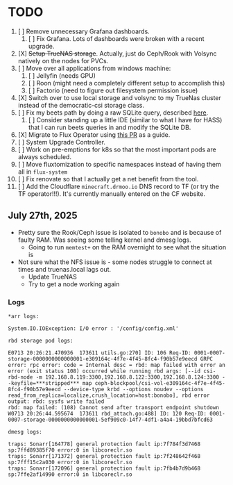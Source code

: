 # TODO

1. [ ] Remove unnecessary Grafana dashboards.
   1. [ ] Fix Grafana. Lots of dashboards were broken with a recent upgrade.
2. [X] ~~Setup TrueNAS storage~~. Actually, just do Ceph/Rook with Volsync natively on the nodes for PVCs.
3. [ ] Move over all applications from windows machine:
   1. [ ] Jellyfin (needs GPU)
   2. [ ] Roon (might need a completely different setup to accomplish this)
   3. [ ] Factorio (need to figure out filesystem permission issue)
4. [X] Switch over to use local storage and volsync to my TrueNas cluster instead of the democratic-csi storage class.
5. [ ] Fix my beets path by doing a raw SQLite query, described [here](https://discourse.beets.io/t/library-db-still-has-old-path-after-moving-collection-to-a-new-location/2331).
   1. [ ] Consider standing up a little IDE (similar to what I have for HASS) that I can run beets queries in and modify the SQLite DB.
6. [X] Migrate to Flux Operator using [this PR](https://github.com/onedr0p/home-ops/pull/8624) as a guide.
7. [ ] System Upgrade Controller.
8. [ ] Work on pre-emptions for k8s so that the most important pods are always scheduled.
9. [ ] Move fluxtomization to specific namespaces instead of having them all in `flux-system`
10. [ ] Fix renovate so that I actually get a net benefit from the tool.
11. [ ] Add the Cloudflare `minecraft.drmoo.io` DNS record to TF (or try the TF operator!!!). It's currently manually entered on the CF website.

## July 27th, 2025

* Pretty sure the Rook/Ceph issue is isolated to `bonobo` and is because of faulty RAM. Was seeing some telling kernel and dmesg logs.
  * Going to run `memtest+` on the RAM overnight to see what the situation is
* Not sure what the NFS issue is - some nodes struggle to connect at times and truenas.local lags out.
  * Update TrueNAS
  * Try to get a node working again

### Logs

```text
*arr logs:

System.IO.IOException: I/O error : '/config/config.xml'

rbd storage pod logs:

E0713 20:26:21.470936  173611 utils.go:270] ID: 106 Req-ID: 0001-0007-storage-0000000000000001-e309164c-4f7e-4f45-8fc4-f90b57e9eecd GRPC error: rpc error: code = Internal desc = rbd: map failed with error an error (exit status 108) occurred while running rbd args: [--id csi-rbd-node -m 192.168.8.119:3300,192.168.8.122:3300,192.168.8.124:3300 --keyfile=***stripped*** map ceph-blockpool/csi-vol-e309164c-4f7e-4f45-8fc4-f90b57e9eecd --device-type krbd --options noudev --options read_from_replica=localize,crush_location=host:bonobo], rbd error output: rbd: sysfs write failed
rbd: map failed: (108) Cannot send after transport endpoint shutdown
W0713 20:26:44.595674  173611 rbd_attach.go:488] ID: 120 Req-ID: 0001-0007-storage-0000000000000001-5ef909c0-14f7-4df1-a4a4-19bbd7bfcd63

dmesg logs:

traps: Sonarr[164778] general protection fault ip:7f784f3d7468 sp:7ffd89385f70 error:0 in libcoreclr.so
traps: Sonarr[171372] general protection fault ip:7f248642f468 sp:7fff15c2a030 error:0 in libcoreclr.so
traps: Sonarr[172096] general protection fault ip:7fb4b7d9b468 sp:7ffe2af14990 error:0 in libcoreclr.so
```
